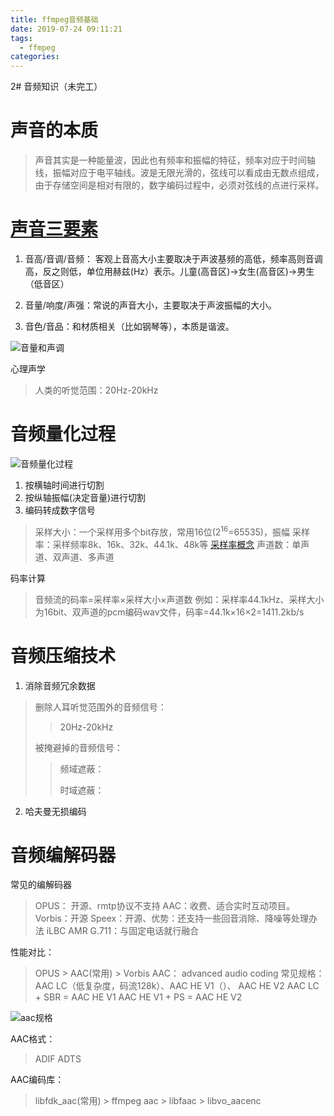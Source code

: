 ```yaml
---
title: ffmpeg音频基础
date: 2019-07-24 09:11:21
tags:
  - ffmpeg
categories:
---
```


2# 音频知识（未完工）

# 声音的本质

> 声音其实是一种能量波，因此也有频率和振幅的特征，频率对应于时间轴线，振幅对应于电平轴线。波是无限光滑的，弦线可以看成由无数点组成，由于存储空间是相对有限的，数字编码过程中，必须对弦线的点进行采样。

# [声音三要素](https://baike.baidu.com/item/%E5%A3%B0%E9%9F%B3%E5%90%AC%E8%A7%89)

1. 音高/音调/音频： 客观上音高大小主要取决于声波基频的高低，频率高则音调高，反之则低，单位用赫兹(Hz）表示。儿童(高音区)->女生(高音区)->男生（低音区）

2. 音量/响度/声强：常说的声音大小，主要取决于声波振幅的大小。
3. 音色/音品：和材质相关（比如钢琴等），本质是谐波。

![音量和声调](https://zhuohc-com.oss-cn-hangzhou.aliyuncs.com/%E9%9F%B3%E9%87%8F%E5%92%8C%E5%A3%B0%E8%B0%83.png)

心理声学

> 人类的听觉范围：20Hz-20kHz

# 音频量化过程

![音频量化过程](https://zhuohc-com.oss-cn-hangzhou.aliyuncs.com/%E9%9F%B3%E9%A2%91%E9%87%8F%E5%8C%96%E8%BF%87%E7%A8%8B.png)

1. 按横轴时间进行切割
2. 按纵轴振幅(决定音量)进行切割
3. 编码转成数字信号

> 采样大小：一个采样用多个bit存放，常用16位(2<sup>16</sup>=65535)，振幅
> 采样率：采样频率8k、16k、32k、44.1k、48k等 [采样率概念](https://baike.baidu.com/item/音频采样率)
> 声道数：单声道、双声道、多声道



码率计算
> 音频流的码率=采样率×采样大小×声道数
> 例如：采样率44.1kHz、采样大小为16bit、双声道的pcm编码wav文件，码率=44.1k×16×2=1411.2kb/s



# 音频压缩技术

1. 消除音频冗余数据

> 删除人耳听觉范围外的音频信号：
>
> > 20Hz-20kHz
>
> 被掩避掉的音频信号： 
>
> > 频域遮蔽：
> >
> > 时域遮蔽：
>
> 

2. 哈夫曼无损编码

# 音频编解码器

常见的编解码器

> OPUS： 开源、rmtp协议不支持
> AAC：收费、适合实时互动项目。
> Vorbis：开源
> Speex：开源、优势：还支持一些回音消除、降噪等处理办法
> iLBC
> AMR
> G.711：与固定电话就行融合

性能对比：

> OPUS > AAC(常用) > Vorbis
> AAC： advanced audio coding
> 常见规格： AAC LC（低复杂度，码流128k）、AAC HE V1（）、 AAC HE V2
> AAC LC + SBR = AAC HE V1
> AAC HE V1 + PS = AAC HE V2

![aac规格](https://zhuohc-com.oss-cn-hangzhou.aliyuncs.com/aac%E8%A7%84%E6%A0%BC.png)

AAC格式：
> ADIF
> ADTS

AAC编码库：

> libfdk_aac(常用) > ffmpeg aac > libfaac > libvo_aacenc